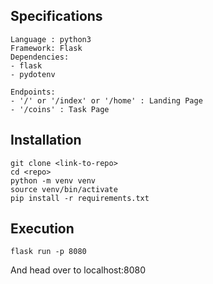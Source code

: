 ## Specifications

```
Language : python3
Framework: Flask
Dependencies:
- flask
- pydotenv

Endpoints:
- '/' or '/index' or '/home' : Landing Page
- '/coins' : Task Page
```
## Installation

```
git clone <link-to-repo>
cd <repo>
python -m venv venv
source venv/bin/activate
pip install -r requirements.txt
```

## Execution

```
flask run -p 8080
```
And head over to localhost:8080
